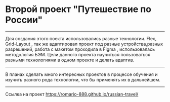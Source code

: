# Второй проект "Путешествие по России"
_ _ _
Для создания этого поекта использовались разные технологии. Flex, Grid-Layout , так же адаптировал проект под разные устройства,разных разрешений, работа с макетом проходила в Figma , использовалась методология БЭМ. Цели данного проекта научиться пользоваться разными технологиями в одном проекте и делать адаптив.
_ _ _
В планах сделать много интересных проектов в процессе обучения и изучить разного рода технологии, что бы применять их в дальнейшем.
_ _ _
Ссылка на проект https://romario-888.github.io/russian-travel/
